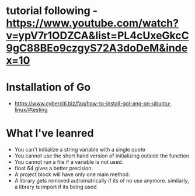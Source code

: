 # tutorial following - https://www.youtube.com/watch?v=ypV7r1ODZCA&list=PL4cUxeGkcC9gC88BEo9czgyS72A3doDeM&index=10

# Installation of Go

- https://www.cyberciti.biz/faq/how-to-install-gol-ang-on-ubuntu-linux/#testing

# What I've leanred

- You can't initialize a string variable with a single quote
- You cannot use the short hand version of initializing outside the function
- You cannot run a file if a variable is not used.
- float 64 gives a better precision.
- A project block will have only one main method.
- A library gets removed autromatrically if its of no use anymore. similarly, a library is import if its being used
